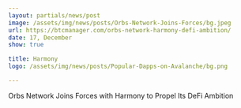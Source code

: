 ```yaml
---
layout: partials/news/post
image: /assets/img/news/posts/Orbs-Network-Joins-Forces/bg.jpeg
url: https://btcmanager.com/orbs-network-harmony-defi-ambition/
date: 17, December
show: true

title: Harmony
logo: /assets/img/news/posts/Popular-Dapps-on-Avalanche/bg.png

---
```



Orbs Network Joins Forces with Harmony to Propel Its DeFi Ambition